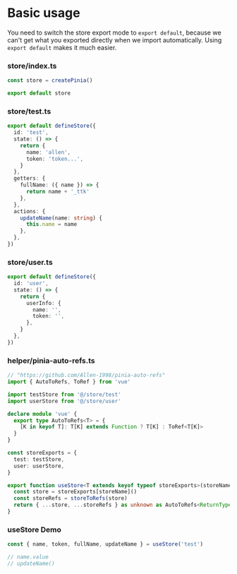 # Basic usage

You need to switch the store export mode to `export default`, because we can't get what you exported directly when we import automatically. Using `export default` makes it much easier.

### store/index.ts

```ts
const store = createPinia()

export default store
```

### store/test.ts

```ts
export default defineStore({
  id: 'test',
  state: () => {
    return {
      name: 'allen',
      token: 'token...',
    }
  },
  getters: {
    fullName: ({ name }) => {
      return name + '_ttk'
    },
  },
  actions: {
    updateName(name: string) {
      this.name = name
    },
  },
})
```

### store/user.ts

```ts
export default defineStore({
  id: 'user',
  state: () => {
    return {
      userInfo: {
        name: '',
        token: '',
      },
    }
  },
})
```

### helper/pinia-auto-refs.ts

```ts
// "https://github.com/Allen-1998/pinia-auto-refs"
import { AutoToRefs, ToRef } from 'vue'

import testStore from '@/store/test'
import userStore from '@/store/user'

declare module 'vue' {
  export type AutoToRefs<T> = {
    [K in keyof T]: T[K] extends Function ? T[K] : ToRef<T[K]>
  }
}

const storeExports = {
  test: testStore,
  user: userStore,
}

export function useStore<T extends keyof typeof storeExports>(storeName: T) {
  const store = storeExports[storeName]()
  const storeRefs = storeToRefs(store)
  return { ...store, ...storeRefs } as unknown as AutoToRefs<ReturnType<typeof storeExports[T]>>
}
```

### useStore Demo

```ts
const { name, token, fullName, updateName } = useStore('test')

// name.value
// updateName()
```
